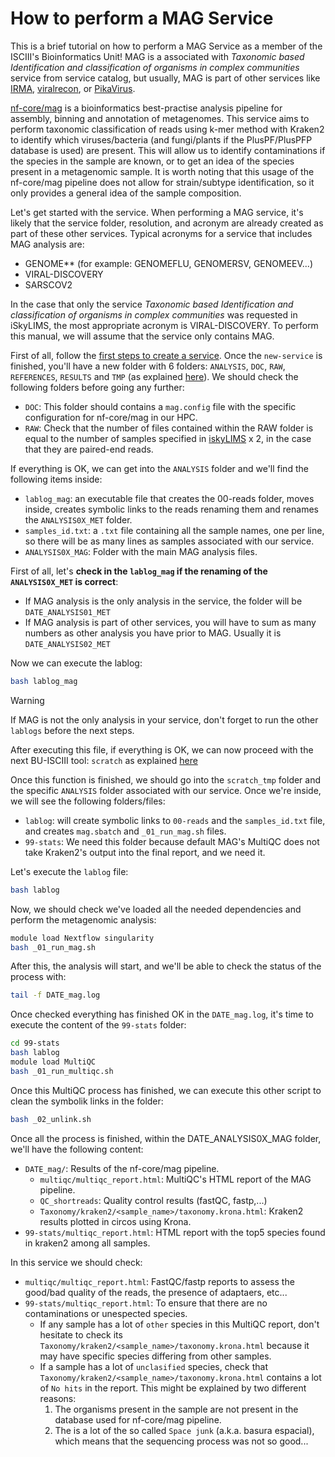 # How to perform a MAG Service

This is a brief tutorial on how to perform a MAG Service as a member of the ISCIII's Bioinformatics Unit! MAG is a associated with _Taxonomic based Identification and classification of organisms in complex communities_ service from service catalog, but usually, MAG is part of other services like [IRMA](lint/to/flu/service), [viralrecon](https://github.com/BU-ISCIII/BU-ISCIII/wiki/SARS-CoV-2-service), or [PikaVirus](/link/to/pikavirus/).

[nf-core/mag](https://github.com/nf-core/mag) is a bioinformatics best-practise analysis pipeline for assembly, binning and annotation of metagenomes. This service aims to perform taxonomic classification of reads using k-mer method with Kraken2 to identify which viruses/bacteria (and fungi/plants if the PlusPF/PlusPFP database is used) are present. This will allow us to identify contaminations if the species in the sample are known, or to get an idea of the species present in a metagenomic sample. It is worth noting that this usage of the nf-core/mag pipeline does not allow for strain/subtype identification, so it only provides a general idea of the sample composition.

Let's get started with the service. When performing a MAG service, it's likely that the service folder, resolution, and acronym are already created as part of these other services. Typical acronyms for a service that includes MAG analysis are:

- GENOME** (for example: GENOMEFLU, GENOMERSV, GENOMEEV...)
- VIRAL-DISCOVERY
- SARSCOV2

In  the case that only the service _Taxonomic based Identification and classification of organisms in complex communities_ was requested in iSkyLIMS, the most appropriate acronym is VIRAL-DISCOVERY. To perform this manual, we will assume that the service only contains MAG.

First of all, follow the [first steps to create a service](/link/to/tools/and/iskylims/TODO). Once the `new-service` is finished, you'll have a new folder with 6 folders: `ANALYSIS`, `DOC`, `RAW`, `REFERENCES`, `RESULTS` and `TMP` (as explained [here](https://github.com/BU-ISCIII/BU-ISCIII/wiki/bioinformatics#33-services_and_collaborations)). We should check the following folders before going any further:

- `DOC`: This folder should contains a `mag.config` file with the specific configuration for nf-core/mag in our HPC.
- `RAW`: Check that the number of files contained within the RAW folder is equal to the number of samples specified in [iskyLIMS](https://iskylims.isciii.es/) x 2, in the case that they are paired-end reads.

If everything is OK, we can get into the `ANALYSIS` folder and we'll find the following items inside:

- `lablog_mag`: an executable file that creates the 00-reads folder, moves inside, creates symbolic links to the reads renaming them and renames the `ANALYSIS0X_MET` folder.
- `samples_id.txt`: a `.txt` file containing all the sample names, one per line, so there will be as many lines as samples associated with our service.
- `ANALYSIS0X_MAG`: Folder with the main MAG analysis files.

First of all, let's **check in the `lablog_mag` if the renaming of the `ANALYSIS0X_MET` is correct**:

- If MAG analysis is the only analysis in the service, the folder will be `DATE_ANALYSIS01_MET`
- If MAG analysis is part of other services, you will have to sum as many numbers as other analysis you have prior to MAG. Usually it is `DATE_ANALYSIS02_MET`

Now we can execute the lablog:

```bash
bash lablog_mag
```

> [!WARNING]
> If MAG is not the only analysis in your service, don't forget to run the other `lablogs` before the next steps.

After executing this file, if everything is OK, we can now proceed with the next BU-ISCIII tool: `scratch` as explained [here](/link/to/tools/and/iskylims/TODO)

Once this function is finished, we should go into the `scratch_tmp` folder and the specific `ANALYSIS` folder associated with our service. Once we're inside, we will see the following folders/files:

- `lablog`: will create symbolic links to `00-reads` and the `samples_id.txt` file, and creates `mag.sbatch` and `_01_run_mag.sh` files.
- `99-stats`: We need this folder because default MAG's MultiQC does not take Kraken2's output into the final report, and we need it.

Let's execute the `lablog` file:

```bash
bash lablog
```

Now, we should check we've loaded all the needed dependencies and perform the metagenomic analysis:

```bash
module load Nextflow singularity
bash _01_run_mag.sh
```

After this, the analysis will start, and we'll be able to check the status of the process with:

```bash
tail -f DATE_mag.log
```

Once checked everything has finished OK in the `DATE_mag.log`, it's time to execute the content of the `99-stats` folder:

```bash
cd 99-stats
bash lablog
module load MultiQC
bash _01_run_multiqc.sh
```

Once this MultiQC process has finished, we can execute this other script to clean the symbolik links in the folder:

```bash
bash _02_unlink.sh
```

Once all the process is finished, within the DATE_ANALYSIS0X_MAG folder, we'll have the following content:

- `DATE_mag/`: Results of the nf-core/mag pipeline.
  - `multiqc/multiqc_report.html`: MultiQC's HTML report of the MAG pipeline.
  - `QC_shortreads`: Quality control results (fastQC, fastp,...)
  - `Taxonomy/kraken2/<sample_name>/taxonomy.krona.html`: Kraken2 results plotted in circos using Krona.
- `99-stats/multiqc_report.html`: HTML report with the top5 species found in kraken2 among all samples.

In this service we should check:

- `multiqc/multiqc_report.html`: FastQC/fastp reports to assess the good/bad quality of the reads, the presence of adaptaers, etc...
- `99-stats/multiqc_report.html`: To ensure that there are no contaminations or unespected species.
  - If any sample has a lot of `other` species in this MultiQC report, don't hesitate to check its `Taxonomy/kraken2/<sample_name>/taxonomy.krona.html` because it may have specific species differing from other samples.
  - If a sample has a lot of `unclasified` species, check that `Taxonomy/kraken2/<sample_name>/taxonomy.krona.html` contains a lot of `No hits` in the report. This might be explained by two different reasons:
    1. The organisms present in the sample are not present in the database used for nf-core/mag pipeline.
    2. The is a lot of the so called `Space junk` (a.k.a. basura espacial), which means that the sequencing process was not so good...
